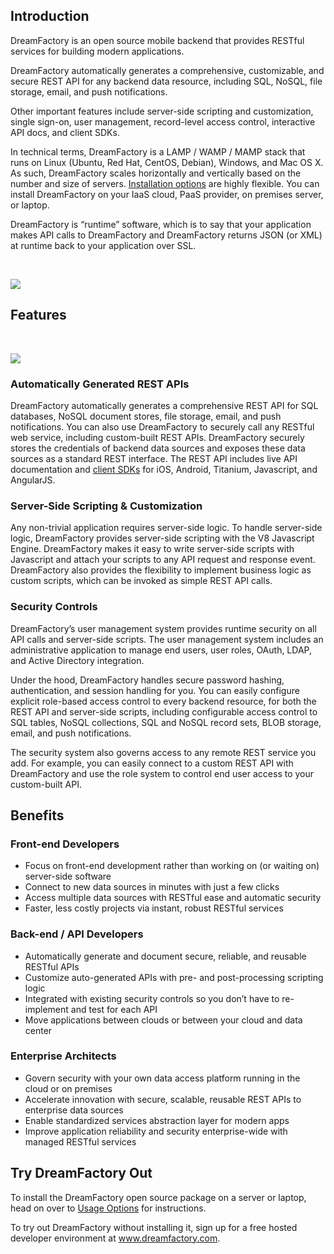## Introduction

DreamFactory is an open source mobile backend that provides RESTful services for building modern applications. 

DreamFactory automatically generates a comprehensive, customizable, and secure REST API for any backend data resource, including SQL, NoSQL, file storage, email, and push notifications. 

Other important features include server-side scripting and customization, single sign-on, user management, record-level access control, interactive API docs, and client SDKs.

In technical terms, DreamFactory is a LAMP / WAMP / MAMP stack that runs on Linux (Ubuntu, Red Hat, CentOS, Debian), Windows, and Mac OS X. As such, DreamFactory scales horizontally and vertically based on the number and size of servers. [Installation options](Usage-Options) are highly flexible. You can install DreamFactory on your IaaS cloud, PaaS provider, on premises server, or laptop. 

DreamFactory is “runtime” software, which is to say that your application makes API calls to DreamFactory and DreamFactory returns JSON (or XML) at runtime back to your application over SSL. 

<br>

![](http://www.dreamfactory.com/sites/default/files/short_stack.png)

## Features

<br>

![](http://www.dreamfactory.com/sites/default/files/stack_detail.png)

### Automatically Generated REST APIs 

DreamFactory automatically generates a comprehensive REST API for SQL databases, NoSQL document stores, file storage, email, and push notifications. You can also use DreamFactory to securely call any RESTful web service, including custom-built REST APIs. DreamFactory securely stores the credentials of backend data sources and exposes these data sources as a standard REST interface. The REST API includes live API documentation and [client SDKs](Client-SDKs) for iOS, Android, Titanium, Javascript, and AngularJS.

### Server-Side Scripting & Customization

Any non-trivial application requires server-side logic. To handle server-side logic, DreamFactory provides server-side scripting with the V8 Javascript Engine. DreamFactory makes it easy to write server-side scripts with Javascript and attach your scripts to any API request and response event. DreamFactory also provides the flexibility to implement business logic as custom scripts, which can be invoked as simple REST API calls. 

### Security Controls

DreamFactory’s user management system provides runtime security on all API calls and server-side scripts. The user management system includes an administrative application to manage end users, user roles, OAuth, LDAP, and Active Directory integration.

Under the hood, DreamFactory handles secure password hashing, authentication, and session handling for you. You can easily configure explicit role-based access control to every backend resource, for both the REST API and server-side scripts, including configurable access control to SQL tables, NoSQL collections, SQL and NoSQL record sets, BLOB storage, email, and push notifications. 

The security system also governs access to any remote REST service you add. For example, you can easily connect to a custom REST API with DreamFactory and use the role system to control end user access to your custom-built API.

## Benefits

### Front-end Developers

* Focus on front-end development rather than working on (or waiting on) server-side software
* Connect to new data sources in minutes with just a few clicks
* Access multiple data sources with RESTful ease and automatic security
* Faster, less costly projects via instant, robust RESTful services

### Back-end / API Developers

* Automatically generate and document secure, reliable, and reusable RESTful APIs
* Customize auto-generated APIs with pre- and post-processing scripting logic
* Integrated with existing security controls so you don’t have to re-implement and test for each API
* Move applications between clouds or between your cloud and data center

### Enterprise Architects

* Govern security with your own data access platform running in the cloud or on premises
* Accelerate innovation with secure, scalable, reusable REST APIs to enterprise data sources
* Enable standardized services abstraction layer for modern apps
* Improve application reliability and security enterprise-wide with managed RESTful services

## Try DreamFactory Out

To install the DreamFactory open source package on a server or laptop, head on over to [Usage Options](Usage-Options) for instructions.

To try out DreamFactory without installing it, sign up for a free hosted developer environment at www.dreamfactory.com.